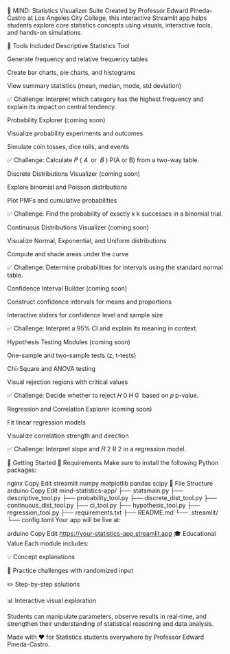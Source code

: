🧠 MIND: Statistics Visualizer Suite
Created by Professor Edward Pineda-Castro at Los Angeles City College, this interactive Streamlit app helps students explore core statistics concepts using visuals, interactive tools, and hands-on simulations.

🚀 Tools Included
Descriptive Statistics Tool

Generate frequency and relative frequency tables

Create bar charts, pie charts, and histograms

View summary statistics (mean, median, mode, std deviation)

✅ Challenge: Interpret which category has the highest frequency and explain its impact on central tendency.

Probability Explorer (coming soon)

Visualize probability experiments and outcomes

Simulate coin tosses, dice rolls, and events

✅ Challenge: Calculate 
𝑃
(
𝐴
 or 
𝐵
)
P(A or B) from a two-way table.

Discrete Distributions Visualizer (coming soon)

Explore binomial and Poisson distributions

Plot PMFs and cumulative probabilities

✅ Challenge: Find the probability of exactly 
𝑘
k successes in a binomial trial.

Continuous Distributions Visualizer (coming soon)

Visualize Normal, Exponential, and Uniform distributions

Compute and shade areas under the curve

✅ Challenge: Determine probabilities for intervals using the standard normal table.

Confidence Interval Builder (coming soon)

Construct confidence intervals for means and proportions

Interactive sliders for confidence level and sample size

✅ Challenge: Interpret a 95% CI and explain its meaning in context.

Hypothesis Testing Modules (coming soon)

One-sample and two-sample tests (z, t-tests)

Chi-Square and ANOVA testing

Visual rejection regions with critical values

✅ Challenge: Decide whether to reject 
𝐻
0
H 
0
​
  based on 
𝑝
p-value.

Regression and Correlation Explorer (coming soon)

Fit linear regression models

Visualize correlation strength and direction

✅ Challenge: Interpret slope and 
𝑅
2
R 
2
  in a regression model.

🏁 Getting Started
🔧 Requirements
Make sure to install the following Python packages:

nginx
Copy
Edit
streamlit
numpy
matplotlib
pandas
scipy
📁 File Structure
arduino
Copy
Edit
mind-statistics-app/
├── statsmain.py
├── descriptive_tool.py
├── probability_tool.py
├── discrete_dist_tool.py
├── continuous_dist_tool.py
├── ci_tool.py
├── hypothesis_tool.py
├── regression_tool.py
├── requirements.txt
├── README.md
└── .streamlit/
    └── config.toml
Your app will be live at:

arduino
Copy
Edit
https://your-statistics-app.streamlit.app
🎓 Educational Value
Each module includes:

💡 Concept explanations

📘 Practice challenges with randomized input

✏️ Step-by-step solutions

📊 Interactive visual exploration

Students can manipulate parameters, observe results in real-time, and strengthen their understanding of statistical reasoning and data analysis.

Made with ❤️ for Statistics students everywhere by Professor Edward Pineda-Castro.


